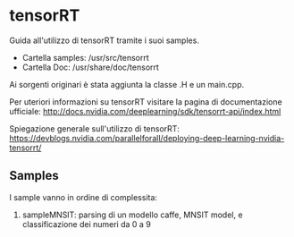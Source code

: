 # tensorRT

Guida all'utilizzo di tensorRT tramite i suoi samples. 
- Cartella samples: /usr/src/tensorrt
- Cartella Doc: /usr/share/doc/tensorrt

Ai sorgenti originari è stata aggiunta la classe .H e un main.cpp.

Per uteriori informazioni su tensorRT visitare la pagina di documentazione ufficiale:
http://docs.nvidia.com/deeplearning/sdk/tensorrt-api/index.html

Spiegazione generale sull'utilizzo di tensorRT:
https://devblogs.nvidia.com/parallelforall/deploying-deep-learning-nvidia-tensorrt/


## Samples
I sample vanno in ordine di complessita: 
1. sampleMNSIT: parsing di un modello caffe, MNSIT model, e classificazione dei numeri da 0 a 9
